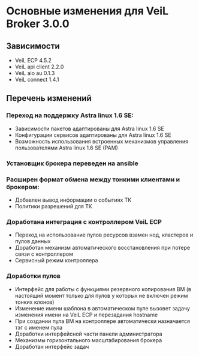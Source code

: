 # Основные изменения для VeiL Broker 3.0.0

## Зависимости
- VeiL ECP 4.5.2
- VeiL api client 2.2.0
- VeiL aio au 0.1.3
- VeiL connect 1.4.1

## Перечень изменений
### Переход на поддержку Astra linux 1.6 SE:
  * Зависимости пакетов адаптированы для Astra linux 1.6 SE
  * Конфигурации сервисов адаптированы для Astra linux 1.6 SE
  * Возможность использования встроенных механизмов управления пользователями Astra linux 1.6 SE (PAM)

### Установщик брокера переведен на ansible

### Расширен формат обмена между тонкими клиентами и брокером:
* Добавлен вывод информации о событиях ТК
* Политики разрешений для ТК

### Доработана интеграция с контроллером VeiL ECP
* Переход на использование пулов ресурсов взамен нод, кластеров и пулов данных
* Доработан механизм автоматического восстановления при потере связи с контроллером
* Сервисный режим контроллера

### Доработки пулов
* Интерфейс для работы с функциями резервного копирования ВМ (в настоящий момент только для 
  пулов у которых не включен режим тонких клонов)
* Изменение имени шаблона в автоматическом пуле вызовет задачу изменения имени на 
  VeiL ECP и перезадания hostname
* При создании пула ВМ на контроллере автоматически назначается тэг с именем пула
* Доработки интерфейсной части панели администратора
* Механизмы горизонтального масштабирования брокера
* Доработан интерфейс задач
 